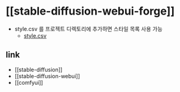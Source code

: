 # [[stable-diffusion-webui-forge]]
- style.csv 를 프로젝트 디렉토리에 추가하면 스타일 목록 사용 가능
  + [style.csv](https://drive.google.com/file/d/1gtIaIGH2mUFcN2QjIOw7wKfRhQw3PDCv/view)

## link
- [[stable-diffusion]]
- [[stable-diffusion-webui]]
- [[comfyui]]
